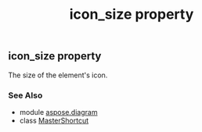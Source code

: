 ﻿---
title: icon_size property
second_title: Aspose.Diagram for Python via .NET API References
description: 
type: docs
weight: 50
url: /python-net/aspose.diagram/mastershortcut/icon_size/
is_root: false
---

## icon_size property


The size of the element's icon.

### See Also
* module [aspose.diagram](../../)
* class [MasterShortcut](/diagram/python-net/aspose.diagram/mastershortcut)
